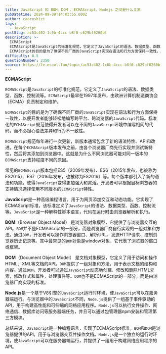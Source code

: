 ```yaml
---
title: JavaScript 和 BOM、DOM 、ECMAScript、Nodejs 之间是什么关系
pubDatetime: 2024-09-09T14:03:55.000Z
author: caorushizi
tags:
  - JavaScript
postSlug: ac53c402-1c0b-4ccc-b8f0-c629bf0260bf
description: >-
  ECMAScript
  ECMAScript是JavaScript的标准化规范，它定义了JavaScript的语法、数据类型、函数、控制流等。ECMAScript最早在1997年发布，由欧洲计算机制造商协会（ECMA）负责制定和维护。
  ECMAScript的目的是为了确保不同厂商的JavaScript实现在语法和行为方面保持一致性，以便开发者能够轻松地编写跨平台、跨浏览器的JavaScript代码。
difficulty: 0.5
questionNumber: 2350
source: https://fe.ecool.fun/topic/ac53c402-1c0b-4ccc-b8f0-c629bf0260bf
---
```


**ECMAScript**

`ECMAScript`是`JavaScript`的标准化规范，它定义了`JavaScript`的语法、数据类型、函数、控制流等。`ECMAScript`最早在1997年发布，由欧洲计算机制造商协会（ECMA）负责制定和维护。

`ECMAScript`的目的是为了确保不同厂商的`JavaScript`实现在语法和行为方面保持一致性，以便开发者能够轻松地编写跨平台、跨浏览器的`JavaScript`代码。标准化的`ECMAScript`规范使得开发者可以在不同的`JavaScript`环境中编写相同的代码，而不必担心语法差异和行为不一致性。

`ECMAScript`规范每年进行一次更新，新版本通常包含了新的语法特性、API和改进。在每个`ECMAScript`版本发布之前，由各个浏览器厂商先行实现并测试新特性，然后将其添加到浏览器中。这就是为什么不同浏览器可能对同一版本的`ECMAScript`支持程度不同的原因。

常见的`ECMAScript`版本包括ES5（2009年发布）、ES6（2015年发布，也被称为ES2015）、ES7（2016年发布，也被称为ES2016）等。每个版本都引入了新的语法和功能，使得`JavaScript`变得更加强大和灵活。开发者可以根据目标浏览器的支持情况选择使用不同版本的`ECMAScript`特性。

**JavaScript**是一种高级编程语言，用于为网页添加交互和动态功能。它实现了ECMAScript标准，该标准定义了`JavaScript`的语法、数据类型、函数、控制流等。`JavaScript`是一种解释性脚本语言，代码在运行时由浏览器解析和执行。

**BOM**（Browser Object Model） 是浏览器对象模型，它提供了与浏览器交互的API。`BOM`并不是ECMAScript的一部分，而是浏览器厂商自行实现的一组对象和方法。通过`BOM`，开发者可以操作浏览器窗口、解析URL、发送HTTP请求、控制浏览器历史记录等。其中最常见的`BOM`对象是window对象，它代表了浏览器的窗口或框架。

**DOM**（Document Object Model） 是文档对象模型，它定义了用于访问和操作HTML、XML等文档的API。`DOM`提供了一组对象和方法，用于表示文档的结构和内容。通过`DOM`，开发者可以通过`JavaScript`动态地创建、修改和删除HTML元素，修改样式和属性，处理事件等。`DOM`也不是ECMAScript的一部分，而是由浏览器厂商实现的标准。

**Node.js**是一个基于V8引擎的`JavaScript`运行时环境，使`JavaScript`可以在服务器端运行。与浏览器中的`JavaScript`不同，`Node.js`提供了一组基于事件驱动的API，用于构建高性能和可伸缩的网络应用程序。`Node.js`可以执行文件操作、网络通信、数据库访问等服务器端任务，并且可以通过包管理器npm安装和管理第三方模块。

总结来说，`JavaScript`是一种编程语言，实现了ECMAScript标准。`BOM`和`DOM`是浏览器提供的API，用于与浏览器交互并操作文档。`Node.js`是一个独立的运行时环境，使`JavaScript`可以在服务器端运行，并提供了一组用于构建网络应用程序的API。
